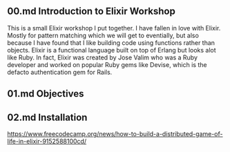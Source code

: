 ## 00.md Introduction to Elixir Workshop
This is a small Elixir workshop I put together.
I have fallen in love with Elixir. Mostly for pattern matching which we will get to eventially, but also because I have found that I like building code using functions rather than objects. Elixir is a functional language built on top of Erlang but looks alot like Ruby. In fact, Elixir was created by Jose Valim who was a Ruby developer and worked on popular Ruby gems like Devise, which is the defacto authentication gem for Rails.

## 01.md Objectives

## 02.md Installation


https://www.freecodecamp.org/news/how-to-build-a-distributed-game-of-life-in-elixir-9152588100cd/
